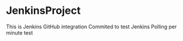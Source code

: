 # JenkinsProject
This is Jenkins  GitHub integration
Commited to test Jenkins Polling per minute test
